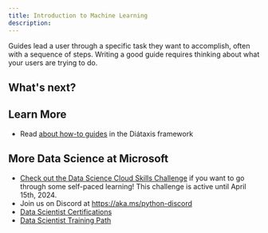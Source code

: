 ```yaml
---
title: Introduction to Machine Learning
description: 
---
```


Guides lead a user through a specific task they want to accomplish, often with a sequence of steps.
Writing a good guide requires thinking about what your users are trying to do.

## What's next?

## Learn More

- Read [about how-to guides](https://diataxis.fr/how-to-guides/) in the Diátaxis framework

## More Data Science at Microsoft

- [Check out the Data Science Cloud Skills Challenge](https://aka.ms/python/DataScienceDay/CSC) if you want to go through some self-paced learning! This challenge is active until April 15th, 2024.
- Join us on Discord at https://aka.ms/python-discord
- [Data Scientist Certifications](https://learn.microsoft.com/credentials/certifications/roles/data-scientist)
- [Data Scientist Training Path](https://learn.microsoft.com/training/career-paths/data-scientist)

